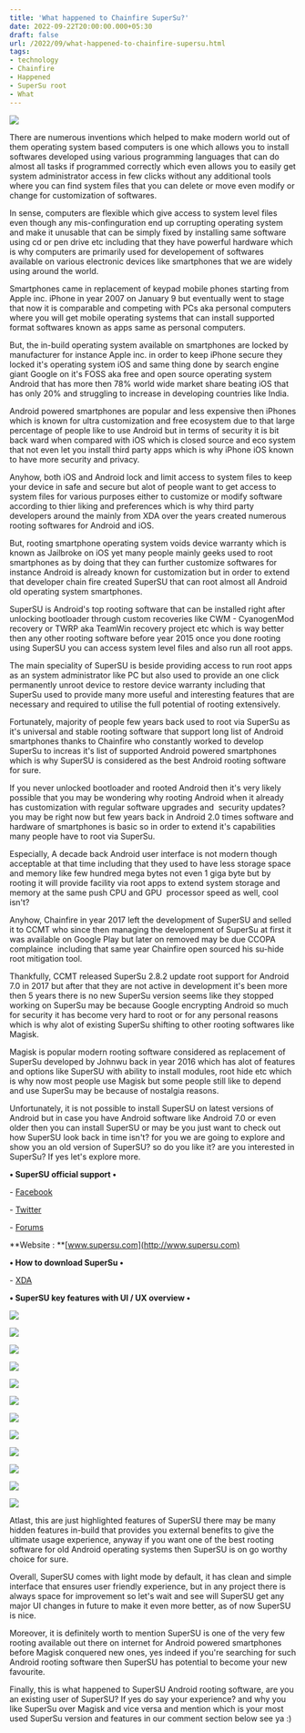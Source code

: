 ```yaml
---
title: 'What happened to Chainfire SuperSu?'
date: 2022-09-22T20:00:00.000+05:30
draft: false
url: /2022/09/what-happened-to-chainfire-supersu.html
tags: 
- technology
- Chainfire
- Happened
- SuperSu root
- What
---
```


 [![](https://lh3.googleusercontent.com/-8Ik7GmAuM7g/YymfOU0EWGI/AAAAAAAAN5w/S_6morqfl4wQucWa88A_3j-npTJ3KiatgCNcBGAsYHQ/s1600/1663672118681224-0.png)](https://lh3.googleusercontent.com/-8Ik7GmAuM7g/YymfOU0EWGI/AAAAAAAAN5w/S_6morqfl4wQucWa88A_3j-npTJ3KiatgCNcBGAsYHQ/s1600/1663672118681224-0.png) 

  

  

  

There are numerous inventions which helped to make modern world out of them operating system based computers is one which allows you to install softwares developed using various programming languages that can do almost all tasks if programmed correctly which even allows you to easily get system administrator access in few clicks without any additional tools where you can find system files that you can delete or move even modify or change for customization of softwares.

  

In sense, computers are flexible which give access to system level files even though any mis-confinguration end up corrupting operating system and make it unusable that can be simply fixed by installing same software using cd or pen drive etc including that they have powerful hardware which is why computers are primarily used for developement of softwares available on various electronic devices like smartphones that we are widely using around the world.

  

Smartphones came in replacement of keypad mobile phones starting from Apple inc. iPhone in year 2007 on January 9 but eventually went to stage that now it is comparable and competing with PCs aka personal computers where you will get mobile operating systems that can install supported format softwares known as apps same as personal computers.

  

But, the in-build operating system available on smartphones are locked by manufacturer for instance Apple inc. in order to keep iPhone secure they locked it's operating system iOS and same thing done by search engine giant Google on it's FOSS aka free and open source operating system Android that has more then 78% world wide market share beating iOS that has only 20% and struggling to increase in developing countries like India.

  

Android powered smartphones are popular and less expensive then iPhones which is known for ultra customization and free ecosystem due to that large percentage of people like to use Android but in terms of security it is bit back ward when compared with iOS which is closed source and eco system that not even let you install third party apps which is why iPhone iOS known to have more security and privacy.

  

Anyhow, both iOS and Android lock and limit access to system files to keep your device in safe and secure but alot of people want to get access to system files for various purposes either to customize or modify software according to thier liking and preferences which is why third party developers around the mainly from XDA over the years created numerous rooting softwares for Android and iOS.

  

But, rooting smartphone operating system voids device warranty which is known as Jailbroke on iOS yet many people mainly geeks used to root smartphones as by doing that they can further customize softwares for instance Android is already known for customization but in order to extend that developer chain fire created SuperSU that can root almost all Android old operating system smartphones.

  

SuperSU is Android's top rooting software that can be installed right after unlocking bootloader through custom recoveries like CWM - CyanogenMod recovery or TWRP aka TeamWin recovery project etc which is way better then any other rooting software before year 2015 once you done rooting using SuperSU you can access system level files and also run all root apps.

  

The main speciality of SuperSU is beside providing access to run root apps as an system administrator like PC but also used to provide an one click permanently unroot device to restore device warranty including that SuperSu used to provide many more useful and interesting features that are necessary and required to utilise the full potential of rooting extensively.

  

Fortunately, majority of people few years back used to root via SuperSu as it's universal and stable rooting software that support long list of Android smartphones thanks to Chainfire who constantly worked to develop SuperSu to increas it's list of supported Android powered smartphones which is why SuperSU is considered as the best Android rooting software for sure.

  

If you never unlocked bootloader and rooted Android then it's very likely possible that you may be wondering why rooting Android when it already has customization with regular software upgrades and  security updates? you may be right now but few years back in Android 2.0 times software and hardware of smartphones is basic so in order to extend it's capabilities many people have to root via SuperSu.

  

Especially, A decade back Android user interface is not modern though acceptable at that time including that they used to have less storage space and memory like few hundred mega bytes not even 1 giga byte but by rooting it will provide facility via root apps to extend system storage and memory at the same push CPU and GPU  processor speed as well, cool isn't?

  

Anyhow, Chainfire in year 2017 left the development of SuperSU and selled it to CCMT who since then managing the development of SuperSu at first it was available on Google Play but later on removed may be due CCOPA complaince  including that same year Chainfire open sourced his su-hide root mitigation tool.

  

Thankfully, CCMT released SuperSu 2.8.2 update root support for Android 7.0 in 2017 but after that they are not active in development it's been more then 5 years there is no new SuperSu version seems like they stopped working on SuperSu may be because Google encrypting Android so much for security it has become very hard to root or for any personal reasons which is why alot of existing SuperSu shifting to other rooting softwares like Magisk.

  

Magisk is popular modern rooting software considered as replacement of SuperSu developed by Johnwu back in year 2016 which has alot of features and options like SuperSU with ability to install modules, root hide etc which is why now most people use Magisk but some people still like to depend and use SuperSu may be because of nostalgia reasons. 

  

Unfortunately, it is not possible to install SuperSU on latest versions of Android but in case you have Android software like Android 7.0 or even older then you can install SuperSU or may be you just want to check out how SuperSU look back in time isn't? for you we are going to explore and show you an old version of SuperSU? so do you like it? are you interested in SuperSu? If yes let's explore more.

  

**• SuperSU official support •**

\- [Facebook](https://www.facebook.com/SuperSU-1024576694301637/?ref=br_rs)

\- [Twitter](https://twitter.com/intent/follow?original_referer=https%253A%252F%252Fdownload.chainfire.eu%252F315%252F&ref_src=twsrc%255Etfw%257Ctwcamp%255Ebuttonembed%257Ctwterm%255Efollow%257Ctwgr%255EChainfireXDA&region=follow_link&screen_name=ChainfireXDA)

\- [Forums](http://forum.supersu.com/)

**Website : **[www.supersu.com](http://www.supersu.com)

**• How to download SuperSu •**

\- [XDA](https://forum.xda-developers.com/t/stable-2017-05-27-supersu-v2-82.3452703/)

**• SuperSU key features with UI / UX overview •**

 **[![](https://lh3.googleusercontent.com/-i6WZz_8B5L0/YymfNuO8KbI/AAAAAAAAN5s/PU3v5_wN4OUIW_0Ii92rSQ0TGyDEU9G4wCNcBGAsYHQ/s1600/1663672115719428-1.png)](https://lh3.googleusercontent.com/-i6WZz_8B5L0/YymfNuO8KbI/AAAAAAAAN5s/PU3v5_wN4OUIW_0Ii92rSQ0TGyDEU9G4wCNcBGAsYHQ/s1600/1663672115719428-1.png)** 

 **[![](https://lh3.googleusercontent.com/-jYSf_v-jDL0/YymfM9CYgJI/AAAAAAAAN5o/FEkqqwv7arU8Vw2taeKwBp-thVStH_xiACNcBGAsYHQ/s1600/1663672112795685-2.png)](https://lh3.googleusercontent.com/-jYSf_v-jDL0/YymfM9CYgJI/AAAAAAAAN5o/FEkqqwv7arU8Vw2taeKwBp-thVStH_xiACNcBGAsYHQ/s1600/1663672112795685-2.png)** 

 [![](https://lh3.googleusercontent.com/-JaJgcJY-SmY/YymfL1_OVwI/AAAAAAAAN5k/scuf7T8eJJsQhs6NDQifO8_1Y9wW4k3kwCNcBGAsYHQ/s1600/1663672109408002-3.png)](https://lh3.googleusercontent.com/-JaJgcJY-SmY/YymfL1_OVwI/AAAAAAAAN5k/scuf7T8eJJsQhs6NDQifO8_1Y9wW4k3kwCNcBGAsYHQ/s1600/1663672109408002-3.png) 

  

 [![](https://lh3.googleusercontent.com/-H54neejV7i4/YymfLIKE2oI/AAAAAAAAN5g/EojP8WjdNSgxSXwvBgNCp0ORjPdtqn1WACNcBGAsYHQ/s1600/1663672106050314-4.png)](https://lh3.googleusercontent.com/-H54neejV7i4/YymfLIKE2oI/AAAAAAAAN5g/EojP8WjdNSgxSXwvBgNCp0ORjPdtqn1WACNcBGAsYHQ/s1600/1663672106050314-4.png) 

  

 [![](https://lh3.googleusercontent.com/-XSg6FgHqDCA/YymfKeVd0gI/AAAAAAAAN5c/nGXT83QcGe0XE3Vq-YDAdH-TEIWZTjvEgCNcBGAsYHQ/s1600/1663672102577104-5.png)](https://lh3.googleusercontent.com/-XSg6FgHqDCA/YymfKeVd0gI/AAAAAAAAN5c/nGXT83QcGe0XE3Vq-YDAdH-TEIWZTjvEgCNcBGAsYHQ/s1600/1663672102577104-5.png) 

  

 [![](https://lh3.googleusercontent.com/-RBKB3QAVOv8/YymfJZlko9I/AAAAAAAAN5Y/kTUhACh9O1w7rD-UUR5PFlUDolqmFTN0QCNcBGAsYHQ/s1600/1663672098933251-6.png)](https://lh3.googleusercontent.com/-RBKB3QAVOv8/YymfJZlko9I/AAAAAAAAN5Y/kTUhACh9O1w7rD-UUR5PFlUDolqmFTN0QCNcBGAsYHQ/s1600/1663672098933251-6.png) 

  

 [![](https://lh3.googleusercontent.com/-0tQDY2Fj3XI/YymfIolRw_I/AAAAAAAAN5U/Pmxs18bLxuEcfBEQEJ43JWaBIi7jlVZHgCNcBGAsYHQ/s1600/1663672095423085-7.png)](https://lh3.googleusercontent.com/-0tQDY2Fj3XI/YymfIolRw_I/AAAAAAAAN5U/Pmxs18bLxuEcfBEQEJ43JWaBIi7jlVZHgCNcBGAsYHQ/s1600/1663672095423085-7.png) 

  

 [![](https://lh3.googleusercontent.com/-hZKFZqyUl7Y/YymfHlKaXtI/AAAAAAAAN5Q/bc4JaMRySN42-6zu3rtZdsnnkQX1Y_PGACNcBGAsYHQ/s1600/1663672092086970-8.png)](https://lh3.googleusercontent.com/-hZKFZqyUl7Y/YymfHlKaXtI/AAAAAAAAN5Q/bc4JaMRySN42-6zu3rtZdsnnkQX1Y_PGACNcBGAsYHQ/s1600/1663672092086970-8.png) 

  

 [![](https://lh3.googleusercontent.com/-Zjr6NqnT-9w/YymfG44kFnI/AAAAAAAAN5M/CKhH3iERPpYCTtghgMQIWGfUVnTMJ55lgCNcBGAsYHQ/s1600/1663672088513295-9.png)](https://lh3.googleusercontent.com/-Zjr6NqnT-9w/YymfG44kFnI/AAAAAAAAN5M/CKhH3iERPpYCTtghgMQIWGfUVnTMJ55lgCNcBGAsYHQ/s1600/1663672088513295-9.png) 

  

  

 [![](https://lh3.googleusercontent.com/-zTjweX_ZYfA/YymfF8yttSI/AAAAAAAAN5I/kfwZEezavnY1ssnoW4wdUjXmiUusnK2AQCNcBGAsYHQ/s1600/1663672084661331-10.png)](https://lh3.googleusercontent.com/-zTjweX_ZYfA/YymfF8yttSI/AAAAAAAAN5I/kfwZEezavnY1ssnoW4wdUjXmiUusnK2AQCNcBGAsYHQ/s1600/1663672084661331-10.png) 

  

 [![](https://lh3.googleusercontent.com/-oYNod5XAJaQ/YymfFOqOgVI/AAAAAAAAN5E/c3a6xHvsc00BXKYex2UFKpoWIVEy9LgMQCNcBGAsYHQ/s1600/1663672081232261-11.png)](https://lh3.googleusercontent.com/-oYNod5XAJaQ/YymfFOqOgVI/AAAAAAAAN5E/c3a6xHvsc00BXKYex2UFKpoWIVEy9LgMQCNcBGAsYHQ/s1600/1663672081232261-11.png) 

  

 [![](https://lh3.googleusercontent.com/-oZxqN3KZI6I/YymfEJgvKFI/AAAAAAAAN5A/zCryJknFkJUJKv0pTjPk5Vc0mF68jO9zwCNcBGAsYHQ/s1600/1663672076993757-12.png)](https://lh3.googleusercontent.com/-oZxqN3KZI6I/YymfEJgvKFI/AAAAAAAAN5A/zCryJknFkJUJKv0pTjPk5Vc0mF68jO9zwCNcBGAsYHQ/s1600/1663672076993757-12.png) 

  

Atlast, this are just highlighted features of SuperSU there may be many hidden features in-build that provides you external benefits to give the ultimate usage experience, anyway if you want one of the best rooting software for old Android operating systems then SuperSU is on go worthy choice for sure.

  

Overall, SuperSU comes with light mode by default, it has clean and simple interface that ensures user friendly experience, but in any project there is always space for improvement so let's wait and see will SuperSU get any major UI changes in future to make it even more better, as of now SuperSU is nice. 

  

Moreover, it is definitely worth to mention SuperSU is one of the very few rooting available out there on internet for Android powered smartphones before Magisk conquered new ones, yes indeed if you're searching for such Android rooting software then SuperSU has potential to become your new favourite.

  

Finally, this is what happened to SuperSU Android rooting software, are you an existing user of SuperSU? If yes do say your experience? and why you like SuperSu over Magisk and vice versa and mention which is your most used SuperSu version and features in our comment section below see ya :)